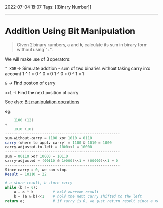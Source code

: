2022-07-04 18:07
Tags: [[Binary Number]]
- - - - - - - - - - - - - - - - - - - - - - - - - - - - -   
# Addition Using Bit Manipulation

> Given 2 binary numbers, a and b, calculate its sum in binary form without using "+".

We will make use of 3 operators:

`^ XOR` → Simulate addition -  sum of two binaries without taking carry into account
1 ^ 1 = 0 ^ 0 = 0
1 ^ 0 = 0 ^ 1 = 1

`&` → Find postion of carry

`<<1` → Find the next position of carry

See also: [Bit manipulation operations](https://www.interviewcake.com/concept/java/bit-shift)

eg:
```Java
	1100 (12)
+
	1010 (10)
-----------------------------------------------------
sum-without-carry = 1100 xor 1010 = 0110
carry (where to apply carry) = 1100 & 1010 = 1000
carry-adjusted-to-left = 1000<<1 = 10000
-----------------------------------------------------
sum = 00110 xor 10000 = 10110
carry-adjusted = (00110 & 10000)<<1 = (00000)<<1 = 0
-----------------------------------------------------
Since carry = 0, we can stop.
Result = 10110 = 22
```


```Python
# a store result, b store carry
while (b != 0): 
	a = a ^ b         # hold current result
	b = (a & b)<<1    # hold the next carry shifted to the left
return a;             # if carry is 0, we just return result since a xor 0 = a
```